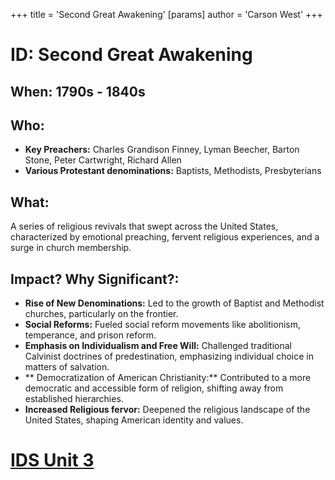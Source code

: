 +++
 title = 'Second Great Awakening'
[params]
	author = 'Carson West'
+++
# ID: Second Great Awakening
## When: 1790s - 1840s
## Who: 
- **Key Preachers:** Charles Grandison Finney, Lyman Beecher, Barton Stone, Peter Cartwright, Richard Allen
- **Various Protestant denominations:** Baptists, Methodists, Presbyterians 
## What: 
A series of religious revivals that swept across the United States, characterized by emotional preaching, fervent religious experiences, and a surge in church membership. 
## Impact? Why Significant?: 
- **Rise of New Denominations:** Led to the growth of Baptist and Methodist churches, particularly on the frontier. 
- **Social Reforms:** Fueled social reform movements like abolitionism, temperance, and prison reform. 
- **Emphasis on Individualism and Free Will:** Challenged traditional Calvinist doctrines of predestination, emphasizing individual choice in matters of salvation.
- ** Democratization of American Christianity:**  Contributed to a more democratic and accessible form of religion, shifting away from established hierarchies. 
- **Increased Religious fervor:**  Deepened the religious landscape of the United States, shaping American identity and values. 

# [IDS Unit 3](./../ids-unit-3/)